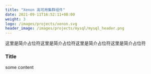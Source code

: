 ```yaml
---
title: "Xenon 高可用集群组件"
date: 2021-09-11T16:52:11+08:00
weight: 3
logo: /images/projects/xenon.svg
header_image: /images/projects/mysql/mysql_header.png
---
```

这里是简介占位符这里是简介占位符这里是简介占位符这里是简介占位符

<!--more--> 
### Title

some content

